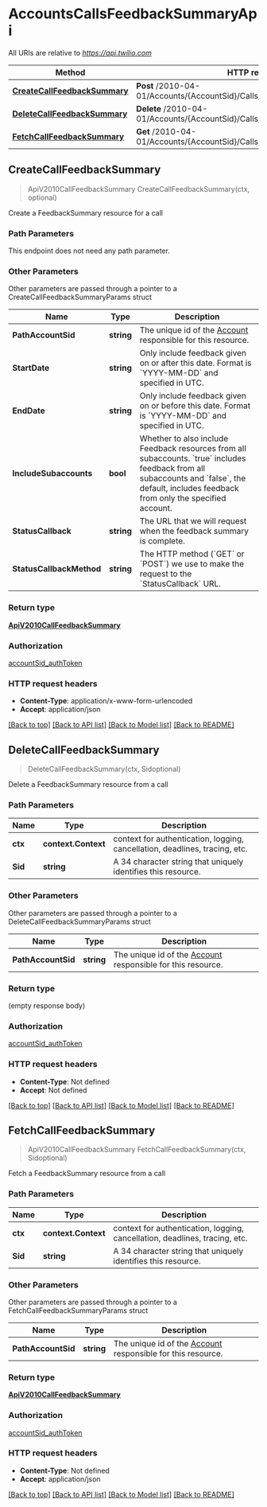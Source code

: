 # AccountsCallsFeedbackSummaryApi

All URIs are relative to *https://api.twilio.com*

Method | HTTP request | Description
------------- | ------------- | -------------
[**CreateCallFeedbackSummary**](AccountsCallsFeedbackSummaryApi.md#CreateCallFeedbackSummary) | **Post** /2010-04-01/Accounts/{AccountSid}/Calls/FeedbackSummary.json | 
[**DeleteCallFeedbackSummary**](AccountsCallsFeedbackSummaryApi.md#DeleteCallFeedbackSummary) | **Delete** /2010-04-01/Accounts/{AccountSid}/Calls/FeedbackSummary/{Sid}.json | 
[**FetchCallFeedbackSummary**](AccountsCallsFeedbackSummaryApi.md#FetchCallFeedbackSummary) | **Get** /2010-04-01/Accounts/{AccountSid}/Calls/FeedbackSummary/{Sid}.json | 



## CreateCallFeedbackSummary

> ApiV2010CallFeedbackSummary CreateCallFeedbackSummary(ctx, optional)



Create a FeedbackSummary resource for a call

### Path Parameters

This endpoint does not need any path parameter.

### Other Parameters

Other parameters are passed through a pointer to a CreateCallFeedbackSummaryParams struct


Name | Type | Description
------------- | ------------- | -------------
**PathAccountSid** | **string** | The unique id of the [Account](https://www.twilio.com/docs/iam/api/account) responsible for this resource.
**StartDate** | **string** | Only include feedback given on or after this date. Format is &#x60;YYYY-MM-DD&#x60; and specified in UTC.
**EndDate** | **string** | Only include feedback given on or before this date. Format is &#x60;YYYY-MM-DD&#x60; and specified in UTC.
**IncludeSubaccounts** | **bool** | Whether to also include Feedback resources from all subaccounts. &#x60;true&#x60; includes feedback from all subaccounts and &#x60;false&#x60;, the default, includes feedback from only the specified account.
**StatusCallback** | **string** | The URL that we will request when the feedback summary is complete.
**StatusCallbackMethod** | **string** | The HTTP method (&#x60;GET&#x60; or &#x60;POST&#x60;) we use to make the request to the &#x60;StatusCallback&#x60; URL.

### Return type

[**ApiV2010CallFeedbackSummary**](ApiV2010CallFeedbackSummary.md)

### Authorization

[accountSid_authToken](../README.md#accountSid_authToken)

### HTTP request headers

- **Content-Type**: application/x-www-form-urlencoded
- **Accept**: application/json

[[Back to top]](#) [[Back to API list]](../README.md#documentation-for-api-endpoints)
[[Back to Model list]](../README.md#documentation-for-models)
[[Back to README]](../README.md)


## DeleteCallFeedbackSummary

> DeleteCallFeedbackSummary(ctx, Sidoptional)



Delete a FeedbackSummary resource from a call

### Path Parameters


Name | Type | Description
------------- | ------------- | -------------
**ctx** | **context.Context** | context for authentication, logging, cancellation, deadlines, tracing, etc.
**Sid** | **string** | A 34 character string that uniquely identifies this resource.

### Other Parameters

Other parameters are passed through a pointer to a DeleteCallFeedbackSummaryParams struct


Name | Type | Description
------------- | ------------- | -------------
**PathAccountSid** | **string** | The unique id of the [Account](https://www.twilio.com/docs/iam/api/account) responsible for this resource.

### Return type

 (empty response body)

### Authorization

[accountSid_authToken](../README.md#accountSid_authToken)

### HTTP request headers

- **Content-Type**: Not defined
- **Accept**: Not defined

[[Back to top]](#) [[Back to API list]](../README.md#documentation-for-api-endpoints)
[[Back to Model list]](../README.md#documentation-for-models)
[[Back to README]](../README.md)


## FetchCallFeedbackSummary

> ApiV2010CallFeedbackSummary FetchCallFeedbackSummary(ctx, Sidoptional)



Fetch a FeedbackSummary resource from a call

### Path Parameters


Name | Type | Description
------------- | ------------- | -------------
**ctx** | **context.Context** | context for authentication, logging, cancellation, deadlines, tracing, etc.
**Sid** | **string** | A 34 character string that uniquely identifies this resource.

### Other Parameters

Other parameters are passed through a pointer to a FetchCallFeedbackSummaryParams struct


Name | Type | Description
------------- | ------------- | -------------
**PathAccountSid** | **string** | The unique id of the [Account](https://www.twilio.com/docs/iam/api/account) responsible for this resource.

### Return type

[**ApiV2010CallFeedbackSummary**](ApiV2010CallFeedbackSummary.md)

### Authorization

[accountSid_authToken](../README.md#accountSid_authToken)

### HTTP request headers

- **Content-Type**: Not defined
- **Accept**: application/json

[[Back to top]](#) [[Back to API list]](../README.md#documentation-for-api-endpoints)
[[Back to Model list]](../README.md#documentation-for-models)
[[Back to README]](../README.md)


